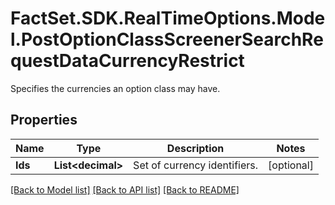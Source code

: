 # FactSet.SDK.RealTimeOptions.Model.PostOptionClassScreenerSearchRequestDataCurrencyRestrict
Specifies the currencies an option class may have.

## Properties

Name | Type | Description | Notes
------------ | ------------- | ------------- | -------------
**Ids** | **List&lt;decimal&gt;** | Set of currency identifiers. | [optional] 

[[Back to Model list]](../README.md#documentation-for-models) [[Back to API list]](../README.md#documentation-for-api-endpoints) [[Back to README]](../README.md)

